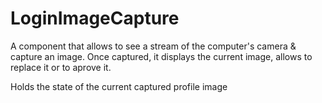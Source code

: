 # LoginImageCapture

A component that allows to see a stream of the computer's camera & capture an image.
Once captured, it displays the current image, allows to replace it or to aprove it.

Holds the state of the current captured profile image
